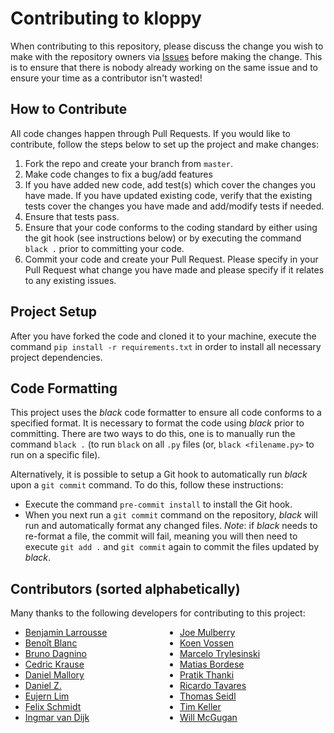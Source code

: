 # Contributing to kloppy

When contributing to this repository, please discuss the change you wish to make with the repository owners 
via [Issues](https://github.com/PySport/kloppy/issues) before making the change. This is to ensure that there 
is nobody already working on the same issue and to ensure your time as a contributor isn't wasted!

## How to Contribute

All code changes happen through Pull Requests. If you would like to contribute, follow the steps below to set up 
the project and make changes:

1. Fork the repo and create your branch from `master`.
2. Make code changes to fix a bug/add features
3. If you have added new code, add test(s) which cover the changes you have made. If you have updated existing code, 
verify that the existing tests cover the changes you have made and add/modify tests if needed.
4. Ensure that tests pass.
5. Ensure that your code conforms to the coding standard by either using the git hook (see instructions below) or by 
executing the command `black .` prior to committing your code. 
6. Commit your code and create your Pull Request. Please specify in your Pull Request what change you have made and 
please specify if it relates to any existing issues.  

## Project Setup

After you have forked the code and cloned it to your machine, execute the command `pip install -r requirements.txt` 
in order to install all necessary project dependencies.

## Code Formatting

This project uses the _black_ code formatter to ensure all code conforms to a specified format. It is necessary to 
format the code using _black_ prior to committing. There are two ways to do this, one is to manually run the command
 `black .` (to run `black` on all `.py` files (or, `black <filename.py>` to run on a specific file).

Alternatively, it is possible to setup a Git hook to automatically run _black_ upon a `git commit` command. To do this,
follow these instructions:

- Execute the command `pre-commit install` to install the Git hook.
- When you next run a `git commit` command on the repository, _black_ will run and automatically format any changed
files. *Note*: if _black_ needs to re-format a file, the commit will fail, meaning you will then need to execute
`git add .` and `git commit` again to commit the files updated by _black_.

## Contributors (sorted alphabetically)

Many thanks to the following developers for contributing to this project:

<style id="two-columns-ul">
style#two-columns-ul + ul {
  columns: 2
} 
</style>

- [Benjamin Larrousse](https://github.com/BenjaminLarrousse)
- [Benoît Blanc](https://github.com/benoitblanc)
- [Bruno Dagnino](https://github.com/bdagnino)
- [Cedric Krause](https://github.com/cedrickrause)
- [Daniel Mallory](https://github.com/dmallory42)
- [Daniel Z.](https://github.com/znstrider)
- [Eujern Lim](https://github.com/eujern)
- [Felix Schmidt](https://github.com/schmidtfx)
- [Ingmar van Dijk](https://github.com/ivd-git)
- [Joe Mulberry](https://github.com/joemulberry)
- [Koen Vossen](https://github.com/koenvo)
- [Marcelo Trylesinski](https://github.com/Kludex)
- [Matias Bordese](https://github.com/matiasb)
- [Pratik Thanki](https://github.com/pratikthanki)
- [Ricardo Tavares](https://github.com/rjtavares)
- [Thomas Seidl](https://github.com/ThomasSeidl)
- [Tim Keller](https://github.com/TK5-Tim)
- [Will McGugan](https://github.com/willmcgugan)
